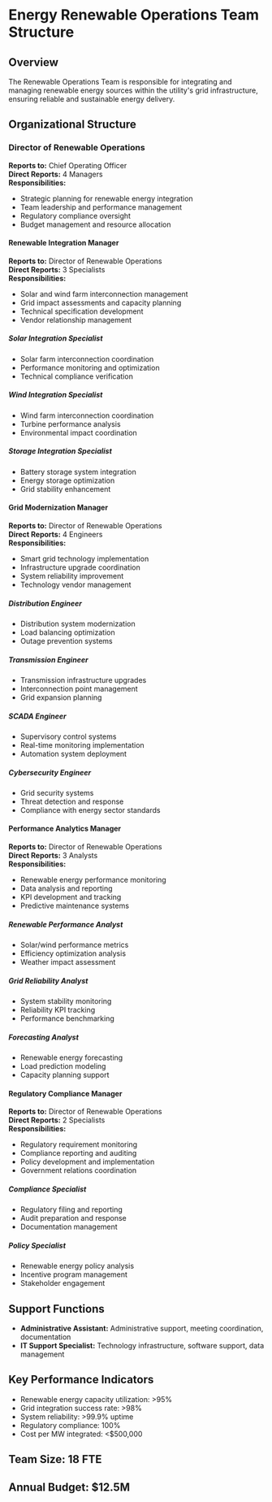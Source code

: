 # Energy Renewable Operations Team Structure

## Overview
The Renewable Operations Team is responsible for integrating and managing renewable energy sources within the utility's grid infrastructure, ensuring reliable and sustainable energy delivery.

## Organizational Structure

### Director of Renewable Operations
**Reports to:** Chief Operating Officer  
**Direct Reports:** 4 Managers  
**Responsibilities:**
- Strategic planning for renewable energy integration
- Team leadership and performance management
- Regulatory compliance oversight
- Budget management and resource allocation

#### Renewable Integration Manager
**Reports to:** Director of Renewable Operations  
**Direct Reports:** 3 Specialists  
**Responsibilities:**
- Solar and wind farm interconnection management
- Grid impact assessments and capacity planning
- Technical specification development
- Vendor relationship management

##### Solar Integration Specialist
- Solar farm interconnection coordination
- Performance monitoring and optimization
- Technical compliance verification

##### Wind Integration Specialist
- Wind farm interconnection coordination
- Turbine performance analysis
- Environmental impact coordination

##### Storage Integration Specialist
- Battery storage system integration
- Energy storage optimization
- Grid stability enhancement

#### Grid Modernization Manager
**Reports to:** Director of Renewable Operations  
**Direct Reports:** 4 Engineers  
**Responsibilities:**
- Smart grid technology implementation
- Infrastructure upgrade coordination
- System reliability improvement
- Technology vendor management

##### Distribution Engineer
- Distribution system modernization
- Load balancing optimization
- Outage prevention systems

##### Transmission Engineer
- Transmission infrastructure upgrades
- Interconnection point management
- Grid expansion planning

##### SCADA Engineer
- Supervisory control systems
- Real-time monitoring implementation
- Automation system deployment

##### Cybersecurity Engineer
- Grid security systems
- Threat detection and response
- Compliance with energy sector standards

#### Performance Analytics Manager
**Reports to:** Director of Renewable Operations  
**Direct Reports:** 3 Analysts  
**Responsibilities:**
- Renewable energy performance monitoring
- Data analysis and reporting
- KPI development and tracking
- Predictive maintenance systems

##### Renewable Performance Analyst
- Solar/wind performance metrics
- Efficiency optimization analysis
- Weather impact assessment

##### Grid Reliability Analyst
- System stability monitoring
- Reliability KPI tracking
- Performance benchmarking

##### Forecasting Analyst
- Renewable energy forecasting
- Load prediction modeling
- Capacity planning support

#### Regulatory Compliance Manager
**Reports to:** Director of Renewable Operations  
**Direct Reports:** 2 Specialists  
**Responsibilities:**
- Regulatory requirement monitoring
- Compliance reporting and auditing
- Policy development and implementation
- Government relations coordination

##### Compliance Specialist
- Regulatory filing and reporting
- Audit preparation and response
- Documentation management

##### Policy Specialist
- Renewable energy policy analysis
- Incentive program management
- Stakeholder engagement

## Support Functions
- **Administrative Assistant:** Administrative support, meeting coordination, documentation
- **IT Support Specialist:** Technology infrastructure, software support, data management

## Key Performance Indicators
- Renewable energy capacity utilization: >95%
- Grid integration success rate: >98%
- System reliability: >99.9% uptime
- Regulatory compliance: 100%
- Cost per MW integrated: <$500,000

## Team Size: 18 FTE
## Annual Budget: $12.5M